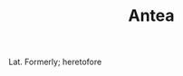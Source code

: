 ---
title: Antea
letter: A
permalink: "/definitions/antea.html"
body: Lat. Formerly; heretofore
published_at: '2018-07-07'
source: Black's Law Dictionary
layout: post
---